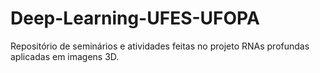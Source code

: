 # Deep-Learning-UFES-UFOPA
Repositório de seminários e atividades feitas no projeto RNAs profundas aplicadas em imagens 3D.
